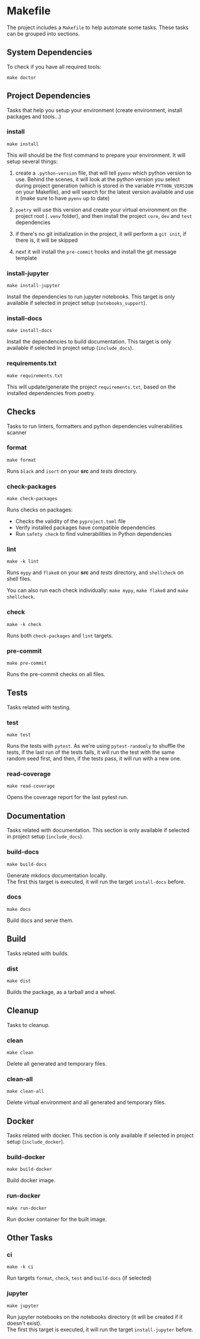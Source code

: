 # Makefile

The project includes a `Makefile` to help automate some tasks. These tasks can be grouped into sections.


## System Dependencies

To check if you have all required tools:

```make
make doctor
```


## Project Dependencies

Tasks that help you setup your environment (create environment, install packages and tools...)

### install

```make
make install
```

This will should be the first command to prepare your environment. It will setup several things:

1. create a `.python-version` file, that will tell `pyenv` which python version to use. Behind the scenes, it will look
at the python version you select during project generation (which is stored in the variable `PYTHON_VERSION` on your
Makefile), and will search for the latest version available and use it (make sure to have `pyenv` up to date)

2. `poetry` will use this version and create your virtual environment on the project root (`.venv` folder), and then
install the project `core`, `dev` and `test` dependencies

3. if there's no git initialization in the project, it will perform a `git init`, if there is, it will be skipped

4. next it will install the `pre-commit` hooks and install the git message template

### install-jupyter

```make
make install-jupyter
```

Install the dependencies to run jupyter notebooks. This target is only available if selected in project setup
(`notebooks_support`).

### install-docs

```make
make install-docs
```

Install the dependencies to build documentation. This target is only available if selected in project setup
(`include_docs`).

### requirements.txt

```make
make requirements.txt
```

This will update/generate the project `requirements.txt`, based on the installed dependencies from poetry.


## Checks

Tasks to run linters, formatters and python dependencies vulnerabilities scanner

### format

```make
make format
```

Runs `black` and `isort` on your **src** and *tests* directory.

### check-packages

```make
make check-packages
```

Runs checks on packages:
- Checks the validity of the `pyproject.toml` file
- Verify installed packages have compatible dependencies
- Run `safety check` to find vulnerabilities in Python dependencies

### lint

```make
make -k lint
```

Runs `mypy` and `flake8` on your **src** and *tests* directory, and `shellcheck` on shell files.

You can also run each check individually: `make mypy`, `make flake8` and `make shellcheck`.

### check

```make
make -k check
```

Runs both `check-packages` and `lint` targets.

### pre-commit

```make
make pre-commit
```

Runs the pre-commit checks on all files.


## Tests

Tasks related with testing.

### test

```make
make test
```

Runs the tests with `pytest`. As we're using `pytest-randomly` to shuffle the tests, if the last run of the tests fails,
it will run the test with the same random seed first, and then, if the tests pass, it will run with a new one.

### read-coverage

```make
make read-coverage
```

Opens the coverage report for the last pytest run.


## Documentation

Tasks related with documentation. This section is only available if selected in project setup (`include_docs`).

### build-docs

```make
make build-docs
```

Generate mkdocs documentation locally.  
The first this target is executed, it will run the target `install-docs` before.

### docs

```make
make docs
```

Build docs and serve them.


## Build

Tasks related with builds.

### dist

```make
make dist
```

Builds the package, as a tarball and a wheel.


## Cleanup

Tasks to cleanup.

### clean

```make
make clean
```

Delete all generated and temporary files.

### clean-all

```make
make clean-all
```

Delete virtual environment and all generated and temporary files.


## Docker

Tasks related with docker. This section is only available if selected in project setup (`include_docker`).

### build-docker

```make
make build-docker
```

Build docker image.

### run-docker

```make
make run-docker
```

Run docker container for the built image.


## Other Tasks

### ci

```make
make -k ci
```

Run targets `format`, `check`, `test` and `build-docs` (if selected)

### jupyter

```make
make jupyter
```

Run jupyter notebooks on the notebooks directory (it will be created if it doesn't exist).  
The first this target is executed, it will run the target `install-jupyter` before.
